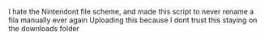 I hate the Nintendont file scheme, and made this script to never rename a fila manually ever again
Uploading this because I dont trust this staying on the downloads folder